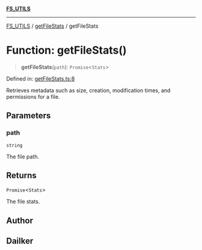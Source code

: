 [**FS_UTILS**](../../README.md)

***

[FS_UTILS](../../README.md) / [getFileStats](../README.md) / getFileStats

# Function: getFileStats()

> **getFileStats**(`path`): `Promise`\<`Stats`\>

Defined in: [getFileStats.ts:8](https://github.com/dailker/everyutil/blob/26e2bb73429918cf0d08899e9efd90b82a42c92e/src/fs/getFileStats.ts#L8)

Retrieves metadata such as size, creation, modification times, and permissions for a file.

## Parameters

### path

`string`

The file path.

## Returns

`Promise`\<`Stats`\>

The file stats.

## Author

## Dailker
